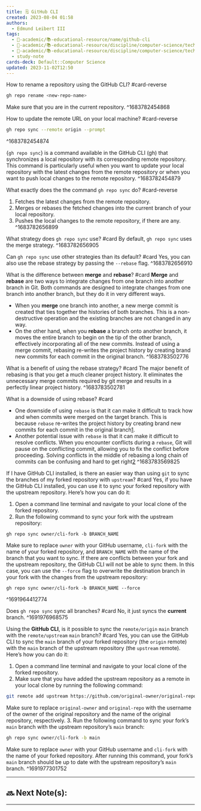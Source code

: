 ```yaml
---
title: 🗒️ GitHub CLI
created: 2023-08-04 01:58
authors:
  - Edmund Leibert III
tags:
  - 🔴-academic/📚-educational-resource/name/github-cli
  - 🔴-academic/📚-educational-resource/discipline/computer-science/technology/github-cli
  - 🔴-academic/📚-educational-resource/discipline/computer-science/technology/git
  - study-note
cards-deck: Default::Computer Science
updated: 2023-11-02T12:50
---
```



How to rename a repository using the GitHub CLI? 
#card-reverse 
```bash
gh repo rename <new-repo-name>
```
Make sure that you are in the current repository.
^1683782454868

How to update the remote URL on your local machine? 
#card-reverse 
```bash
gh repo sync --remote origin --prompt
```
^1683782454874


{`gh repo sync`} is a command available in the GitHub CLI (gh) that synchronizes a local repository with its corresponding remote repository. This command is particularly useful when you want to update your local repository with the latest changes from the remote repository or when you want to push local changes to the remote repository.
^1683782454879

What exactly does the the command `gh repo sync` do? 
#card-reverse 
1. Fetches the latest changes from the remote repository.
2. Merges or rebases the fetched changes into the current branch of your local repository.
3. Pushes the local changes to the remote repository, if there are any.
^1683782656899

What strategy does `gh repo sync` use? 
#card 
By default, `gh repo sync` uses the merge strategy.
^1683782656905

Can `gh repo sync` use other strategies than its default? 
#card 
Yes, you can also use the rebase strategy by passing the `--rebase` flag.
^1683782656910

What is the difference between **merge** and **rebase**? 
#card 
**Merge** and **rebase** are two ways to integrate changes from one branch into another branch in Git. Both commands are designed to integrate changes from one branch into another branch, but they do it in very different ways.
- When you **merge** one branch into another, a new merge commit is created that ties together the histories of both branches. This is a non-destructive operation and the existing branches are not changed in any way.
- On the other hand, when you **rebase** a branch onto another branch, it moves the entire branch to begin on the tip of the other branch, effectively incorporating all of the new commits. Instead of using a merge commit, rebasing re-writes the project history by creating brand new commits for each commit in the original branch.
^1683783502776


What is a benefit of using the rebase strategy? 
#card 
The major benefit of rebasing is that you get a much cleaner project history. It eliminates the unnecessary merge commits required by git merge and results in a perfectly linear project history.
^1683783502781


What is a downside of using rebase? 
#card 
- One downside of using `rebase` is that it can make it difficult to track how and when commits were merged on the target branch. This is because `rebase` re-writes the project history by creating brand new commits for each commit in the original branch[1](https://bing.com/search?q=downside+of+using+rebase).
- Another potential issue with `rebase` is that it can make it difficult to resolve conflicts. When you encounter conflicts during a `rebase`, Git will pause on the conflicting commit, allowing you to fix the conflict before proceeding. Solving conflicts in the middle of rebasing a long chain of commits can be confusing and hard to get right[2](https://medium.com/@fredrikmorken/why-you-should-stop-using-git-rebase-5552bee4fed1)
^1683783569825

If I have GitHub CLI installed, is there an easier way than using `git` to sync the branches of my forked repository with `upstream`?
#card 
Yes, if you have the GitHub CLI installed, you can use it to sync your forked repository with the upstream repository. Here’s how you can do it:
1. Open a command line terminal and navigate to your local clone of the forked repository.
2. Run the following command to sync your fork with the upstream repository:
```
gh repo sync owner/cli-fork -b BRANCH_NAME
```
Make sure to replace `owner` with your GitHub username, `cli-fork` with the name of your forked repository, and `BRANCH_NAME` with the name of the branch that you want to sync.
If there are conflicts between your fork and the upstream repository, the GitHub CLI will not be able to sync them. In this case, you can use the `--force` flag to overwrite the destination branch in your fork with the changes from the upstream repository:
```
gh repo sync owner/cli-fork -b BRANCH_NAME --force
```
^1691964412774

Does `gh repo sync` sync all branches?
#card 
No, it just syncs the **current** branch.
^1691976968575

Using the **GitHub CLI**, is it possible to sync the `remote/origin` `main` branch with the `remote/upstream` `main` branch?
#card 
Yes, you can use the GitHub CLI to sync the `main` branch of your forked repository (the `origin` remote) with the `main` branch of the upstream repository (the `upstream` remote). Here’s how you can do it:
1. Open a command line terminal and navigate to your local clone of the forked repository.
2. Make sure that you have added the upstream repository as a remote in your local clone by running the following command:
```bash
git remote add upstream https://github.com/original-owner/original-repo.git
```
Make sure to replace `original-owner` and `original-repo` with the username of the owner of the original repository and the name of the original repository, respectively.
3. Run the following command to sync your fork’s `main` branch with the upstream repository’s `main` branch:
```bash
gh repo sync owner/cli-fork -b main
```
Make sure to replace `owner` with your GitHub username and `cli-fork` with the name of your forked repository.
After running this command, your fork’s `main` branch should be up to date with the upstream repository’s `main` branch.
^1691977301752

---

## 🔜 Next Note(s):

---



